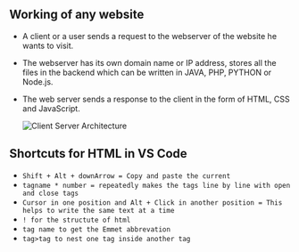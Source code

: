 ## Working of any website

* A client or a user sends a request to the webserver of the website he wants to visit.

* The webserver has its own domain name or IP address, stores all the files in the backend which can be written in JAVA, PHP, PYTHON or Node.js.

* The web server sends a response to the client in the form of HTML, CSS and JavaScript.

  ![Client Server Architecture](F:\Web-Development-Learning\HTML\CSA.PNG)

## Shortcuts for HTML in VS Code

* `Shift + Alt + downArrow = Copy and paste the current`
* `tagname * number = repeatedly makes the tags line by line with open and close tags`
* `Cursor in one position and Alt + Click in another position = This helps to write the same text at a time`
* `! for the structute of html`
* `tag name to get the Emmet abbrevation`
* `tag>tag to nest one tag inside another tag`